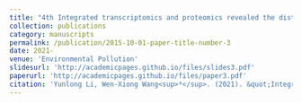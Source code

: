 ```yaml
---
title: "4th Integrated transcriptomics and proteomics revealed the distinct toxicological effects of multi-metal contamination on oysters"
collection: publications
category: manuscripts
permalink: /publication/2015-10-01-paper-title-number-3
date: 2021-
venue: 'Environmental Pollution'
slidesurl: 'http://academicpages.github.io/files/slides3.pdf'
paperurl: 'http://academicpages.github.io/files/paper3.pdf'
citation: 'Yunlong Li, Wen-Xiong Wang<sup>*</sup>. (2021). &quot;Integrated transcriptomics and proteomics revealed the distinct toxicological effects of multi-metal contamination on oysters&quot; <i>Environmental Pollution</i>. 284: 117533.'
---
```

